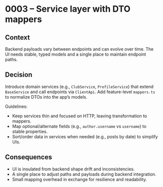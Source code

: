 # 0003 – Service layer with DTO mappers

## Context

Backend payloads vary between endpoints and can evolve over time. The UI needs stable, typed models and a single place to maintain endpoint paths.

## Decision

Introduce domain services (e.g., `ClubService`, `ProfileService`) that extend `BaseService` and call endpoints via `ClientApi`. Add feature-level `mappers.ts` to normalize DTOs into the app’s models.

Guidelines:

- Keep services thin and focused on HTTP, leaving transformation to mappers.
- Map optional/alternate fields (e.g., `author.username` vs `username`) to stable properties.
- Sort/order data in services when needed (e.g., posts by date) to simplify UIs.

## Consequences

- UI is insulated from backend shape drift and inconsistencies.
- A single place to adjust paths and payloads during backend integration.
- Small mapping overhead in exchange for resilience and readability.
